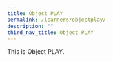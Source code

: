```yaml
---
title: Object PLAY
permalink: /learners/objectplay/
description: ""
third_nav_title: Object PLAY
---
```


This is Object PLAY.